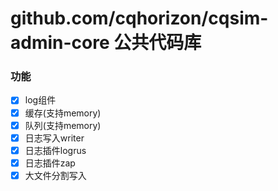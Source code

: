 # github.com/cqhorizon/cqsim-admin-core 公共代码库

### 功能
- [x] log组件
- [x] 缓存(支持memory)
- [x] 队列(支持memory)
- [x] 日志写入writer
- [x] 日志插件logrus
- [x] 日志插件zap
- [x] 大文件分割写入
